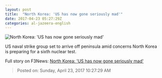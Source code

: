 ```yaml
---
layout: post
title:  "North Korea: 'US has now gone seriously mad'"
date: 2017-04-23 05:27:29Z
categories: al-jazeera-english
---
```


![North Korea: 'US has now gone seriously mad'](http://www.aljazeera.com/mritems/Images/2017/4/22/f8d6202595c14f97a5639df38d2ad637_18.jpg)

US naval strike group set to arrive off peninsula amid concerns North Korea is preparing for a sixth nuclear test.


Full story on F3News: [North Korea: 'US has now gone seriously mad'](http://www.f3nws.com/n/rgSc3G)

> Posted on: Sunday, April 23, 2017 10:27:29 AM
